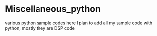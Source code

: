 # Miscellaneous_python
various python sample codes
here I plan to add all my sample code with python, mostly they are DSP code
